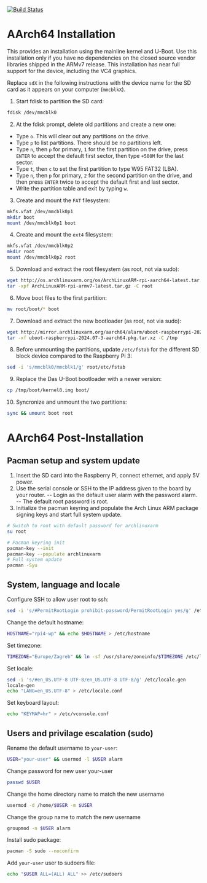 [![Build Status](https://your-userdigitalsignage.com/tmp/logos/images.png)](https://archlinuxarm.org/platforms/armv8/broadcom/raspberry-pi-4)
# AArch64 Installation

This provides an installation using the mainline kernel and U-Boot. Use this installation only if you have no dependencies on the closed source vendor libraries shipped in the ARMv7 release. This installation has near full support for the device, including the VC4 graphics.

Replace `sdX` in the following instructions with the device name for the SD card as it appears on your computer (`mmcblkX`).

1.  Start fdisk to partition the SD card:
```sh
fdisk /dev/mmcblk0
```
2.  At the fdisk prompt, delete old partitions and create a new one:
- Type `o`. This will clear out any partitions on the drive.
- Type `p` to list partitions. There should be no partitions left.
- Type `n`, then `p` for primary, `1` for the first partition on the drive, press `ENTER` to accept the default first sector, then type `+500M` for the last sector.
- Type `t`, then `c` to set the first partition to type W95 FAT32 (LBA).
- Type `n`, then `p` for primary, `2` for the second partition on the drive, and then press `ENTER` twice to accept the default first and last sector.
- Write the partition table and exit by typing `w`.

3. Create and mount the `FAT` filesystem:
```sh
mkfs.vfat /dev/mmcblk0p1
mkdir boot
mount /dev/mmcblk0p1 boot
```

4. Create and mount the `ext4`  filesystem:
```sh
mkfs.vfat /dev/mmcblk0p2
mkdir root
mount /dev/mmcblk0p2 root
```

5. Download and extract the root filesystem (as root, not via sudo):
```sh
wget http://os.archlinuxarm.org/os/ArchLinuxARM-rpi-aarch64-latest.tar.gz
tar -xpf ArchLinuxARM-rpi-armv7-latest.tar.gz -C root
```
6. Move boot files to the first partition:
```sh
mv root/boot/* boot
```

7. Download and extract the new bootloader (as root, not via sudo):
```sh
wget http://mirror.archlinuxarm.org/aarch64/alarm/uboot-raspberrypi-2024.07-3-aarch64.pkg.tar.xz
tar -xf uboot-raspberrypi-2024.07-3-aarch64.pkg.tar.xz -C /tmp
```
8. Before unmounting the partitions, update `/etc/fstab` for the different SD block device compared to the Raspberry Pi 3:
```sh
sed -i 's/mmcblk0/mmcblk1/g' root/etc/fstab
```
9. Replace the Das U-Boot bootloader with a newer version:
```sh
cp /tmp/boot/kernel8.img boot/
```

10. Syncronize and unmount the two partitions:
```sh
sync && umount boot root
```

# AArch64 Post-Installation
## Pacman setup and system update
1. Insert the SD card into the Raspberry Pi, connect ethernet, and apply 5V power.
2. Use the serial console or SSH to the IP address given to the board by your router.
-- Login as the default user alarm with the password alarm.
-- The default root password is root.
3. Initialize the pacman keyring and populate the Arch Linux ARM package signing keys and start full system update.
```sh
# Switch to root with default password for archlinuxarm
su root

# Pacman keyring init
pacman-key --init
pacman-key --populate archlinuxarm
# Full system update
pacman -Syu
```
## System, language and locale
Configure SSH to allow user root to ssh:
```sh
sed -i 's/#PermitRootLogin prohibit-password/PermitRootLogin yes/g' /etc/ssh/sshd_config
```

Change the default hostname:
```sh
HOSTNAME="rpi4-wp" && echo $HOSTNAME > /etc/hostname
```

Set timezone:
```sh
TIMEZONE="Europe/Zagreb" && ln -sf /usr/share/zoneinfo/$TIMEZONE /etc/localtime
```

Set locale:
```sh
sed -i 's/#en_US.UTF-8 UTF-8/en_US.UTF-8 UTF-8/g' /etc/locale.gen
locale-gen
echo "LANG=en_US.UTF-8" > /etc/locale.conf
```
Set keyboard layout:
```sh
echo "KEYMAP=hr" > /etc/vconsole.conf
```

## Users and privilage escalation (sudo)
Rename the default username to `your-user`:
```sh
USER="your-user" && usermod -l $USER alarm
```
Change password for new user your-user
```sh
passwd $USER
```
Change the home directory name to match the new username
```sh
usermod -d /home/$USER -m $USER
```
Change the group name to match the new username
```sh    
groupmod -n $USER alarm
```
Install sudo package:
```sh
pacman -S sudo --noconfirm
```
Add `your-user` user to sudoers file:
```sh
echo "$USER ALL=(ALL) ALL" >> /etc/sudoers
```
